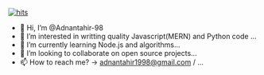 [![hits](https://hits.deltapapa.io/github/Adnantahir-98/Adnantahir-98.svg)](https://hits.deltapapa.io)
<br />

- 👋 Hi, I’m @Adnantahir-98
- 👀 I’m interested in writting quality Javascript(MERN) and Python code ...
- 🌱 I’m currently learning Node.js and algorithms...
- 💞️ I’m looking to collaborate on open source projects...
- 📫 How to reach me? -> adnantahir1998@gmail.com / ...

<!---
Adnantahir-98/Adnantahir-98 is a ✨ special ✨ repository because its `README.md` (this file) appears on your GitHub profile.
You can click the Preview link to take a look at your changes.
--->
